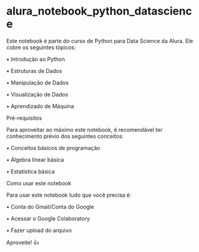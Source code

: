 # alura_notebook_python_datascience

Este notebook é parte do curso de Python para Data Science da Alura. Ele cobre os seguintes tópicos:



• Introdução ao Python

• Estruturas de Dados

• Manipulação de Dados

• Visualização de Dados

• Aprendizado de Máquina

Pré-requisitos


Para aproveitar ao máximo este notebook, é recomendável ter conhecimento prévio dos seguintes conceitos:


• Conceitos básicos de programação

• Álgebra linear básica

• Estatística básica


Como usar este notebook


Para usar este notebook tudo que você precisa é:


• Conta do Gmail/Conta do Google

• Acessar o Google Colaboratory

• Fazer upload do arquivo


Aproveite! 👍

